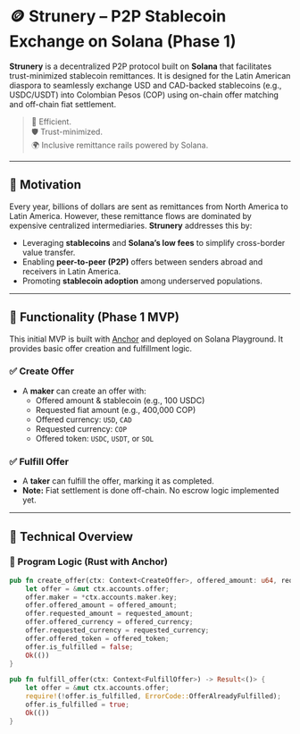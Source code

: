 # 🪙 Strunery – P2P Stablecoin Exchange on Solana (Phase 1)

**Strunery** is a decentralized P2P protocol built on **Solana** that facilitates trust-minimized stablecoin remittances. It is designed for the Latin American diaspora to seamlessly exchange USD and CAD-backed stablecoins (e.g., USDC/USDT) into Colombian Pesos (COP) using on-chain offer matching and off-chain fiat settlement.

> 🔁 Efficient.  
> 🛡️ Trust-minimized.  
> 🌍 Inclusive remittance rails powered by Solana.

---

## 📌 Motivation

Every year, billions of dollars are sent as remittances from North America to Latin America. However, these remittance flows are dominated by expensive centralized intermediaries. **Strunery** addresses this by:

- Leveraging **stablecoins** and **Solana’s low fees** to simplify cross-border value transfer.
- Enabling **peer-to-peer (P2P)** offers between senders abroad and receivers in Latin America.
- Promoting **stablecoin adoption** among underserved populations.

---

## 🚀 Functionality (Phase 1 MVP)

This initial MVP is built with [Anchor](https://github.com/coral-xyz/anchor) and deployed on Solana Playground. It provides basic offer creation and fulfillment logic.

### ✅ Create Offer
- A **maker** can create an offer with:
  - Offered amount & stablecoin (e.g., 100 USDC)
  - Requested fiat amount (e.g., 400,000 COP)
  - Offered currency: `USD`, `CAD`
  - Requested currency: `COP`
  - Offered token: `USDC`, `USDT`, or `SOL`

### ✅ Fulfill Offer
- A **taker** can fulfill the offer, marking it as completed.
- **Note:** Fiat settlement is done off-chain. No escrow logic implemented yet.

---

## 🔧 Technical Overview

### 📁 Program Logic (Rust with Anchor)

```rust
pub fn create_offer(ctx: Context<CreateOffer>, offered_amount: u64, requested_amount: u64, offered_currency: Currency, requested_currency: Currency, offered_token: TokenType) -> Result<()> {
    let offer = &mut ctx.accounts.offer;
    offer.maker = *ctx.accounts.maker.key;
    offer.offered_amount = offered_amount;
    offer.requested_amount = requested_amount;
    offer.offered_currency = offered_currency;
    offer.requested_currency = requested_currency;
    offer.offered_token = offered_token;
    offer.is_fulfilled = false;
    Ok(())
}

pub fn fulfill_offer(ctx: Context<FulfillOffer>) -> Result<()> {
    let offer = &mut ctx.accounts.offer;
    require!(!offer.is_fulfilled, ErrorCode::OfferAlreadyFulfilled);
    offer.is_fulfilled = true;
    Ok(())
}
